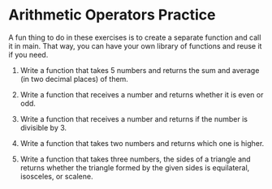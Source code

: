 # Arithmetic Operators Practice

A fun thing to do in these exercises is to create a separate function and call it in main. That way, you can have your own library of functions and reuse it if you need.

1. Write a function that takes 5 numbers and returns the sum and average (in two decimal places) of them.

2. Write a function that receives a number and returns whether it is even or odd.

3. Write a function that receives a number and returns if the number is divisible by 3.

4. Write a function that takes two numbers and returns which one is higher.

5. Write a function that takes three numbers, the sides of a triangle and returns whether the triangle formed by the given sides is equilateral, isosceles, or scalene.